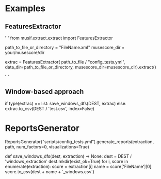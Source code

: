 # Examples

## FeaturesExtractor

'''
from musif.extract.extract import FeaturesExtractor

path_to_file_or_directory = "FileName.xml"
musescore_dir = your/musescore/dir

extrac = FeaturesExtractor(
    path_to_file / "config_tests.yml", data_dir=path_to_file_or_directory, musescore_dir=musescore_dir).extract()

'''

## Window-based approach

if type(extrac) == list:
    save_windows_dfs(DEST, extrac)
else:
    extrac.to_csv(DEST / 'test.csv', index=False)

# ReportsGenerator

ReportsGenerator("scripts/config_tests.yml").generate_reports(extraction, path, num_factors=0, visualizations=True)




def save_windows_dfs(dest, extraction) -> None:
    dest = DEST / 'windows_extraction'
    dest.mkdir(exist_ok=True)
    for i, score in enumerate(extraction):
        score = extraction[i]
        name = score['FileName'][0]
        score.to_csv(dest + name + '_windows.csv')